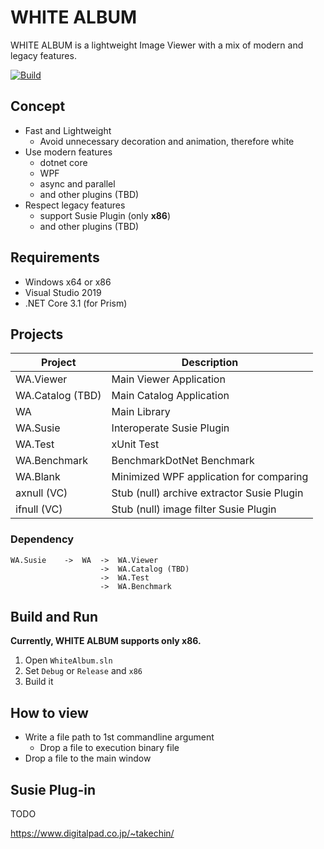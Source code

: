 # WHITE ALBUM

WHITE ALBUM is a lightweight Image Viewer with a mix of modern and legacy features.

[![Build](https://github.com/longod/WhiteAlbum/actions/workflows/build.yml/badge.svg)](https://github.com/longod/WhiteAlbum/actions/workflows/build.yml)

## Concept
- Fast and Lightweight
    - Avoid unnecessary decoration and animation, therefore white
- Use modern features
    - dotnet core
    - WPF
    - async and parallel
    - and other plugins (TBD)
- Respect legacy features
    - support Susie Plugin (only **x86**)
    - and other plugins (TBD)

## Requirements
- Windows x64 or x86
- Visual Studio 2019
- .NET Core 3.1 (for Prism)

## Projects

| Project          | Description |
|------------------|---|
| WA.Viewer        | Main Viewer Application |
| WA.Catalog (TBD) | Main Catalog Application |
| WA               | Main Library |
| WA.Susie         | Interoperate Susie Plugin |
| WA.Test          | xUnit Test |
| WA.Benchmark     | BenchmarkDotNet Benchmark |
| WA.Blank         | Minimized WPF application for comparing |
| axnull (VC)      | Stub (null) archive extractor Susie Plugin |
| ifnull (VC)      | Stub (null) image filter Susie Plugin |

### Dependency
```
WA.Susie    ->  WA  ->  WA.Viewer
                    ->  WA.Catalog (TBD) 
                    ->  WA.Test
                    ->  WA.Benchmark
```

## Build and Run

**Currently, WHITE ALBUM supports only x86.**

1. Open `WhiteAlbum.sln`
1. Set `Debug` or `Release` and `x86`
1. Build it

## How to view

- Write a file path to 1st commandline argument
    - Drop a file to execution binary file
- Drop a file to the main window

## Susie Plug-in
TODO

https://www.digitalpad.co.jp/~takechin/

